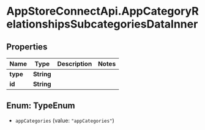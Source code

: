 # AppStoreConnectApi.AppCategoryRelationshipsSubcategoriesDataInner

## Properties

Name | Type | Description | Notes
------------ | ------------- | ------------- | -------------
**type** | **String** |  | 
**id** | **String** |  | 



## Enum: TypeEnum


* `appCategories` (value: `"appCategories"`)




